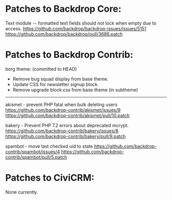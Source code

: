 Patches to Backdrop Core:
=========================

Text module -- formatted text fields should not lock when empty due to access.
  https://github.com/backdrop/backdrop-issues/issues/5151
  https://github.com/backdrop/backdrop/pull/3686.patch


Patches to Backdrop Contrib:
============================

borg theme: (committed to HEAD)
  - Remove bug squad display from base theme.
  - Update CSS for newsletter signup block.
  - Remove upgrade block css from base theme (in subtheme)

---

akismet - prevent PHP fatal when bulk deleting users
  https://github.com/backdrop-contrib/akismet/issues/9
  https://github.com/backdrop-contrib/akismet/pull/10.patch

bakery - Prevent PHP 7.2 errors about deprecated mcrypt.
  https://github.com/backdrop-contrib/bakery/issues/8
  https://github.com/backdrop-contrib/bakery/pull/9.patch

spambot - move last checked uid to state
  https://github.com/backdrop-contrib/spambot/issues/4
  https://github.com/backdrop-contrib/spambot/pull/5.patch

Patches to CiviCRM:
============================

None currently.
